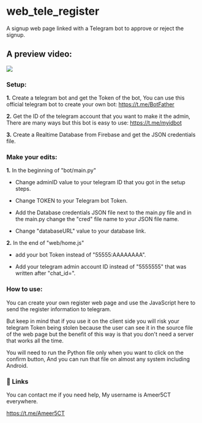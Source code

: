 # web_tele_register

A signup web page linked with a Telegram bot to approve or reject the signup.



## A preview video:

[![](https://img.youtube.com/vi/0m1k5XQCLeE/0.jpg)](https://www.youtube.com/watch?v=0m1k5XQCLeE)


### Setup:

**1.** Create a telegram bot and get the Token of the bot, You can use this official telegram bot to create your own bot: https://t.me/BotFather

**2.** Get the ID of the telegram account that you want to make it the admin, There are many ways but this bot is easy to use: https://t.me/myidbot

**3.** Create a Realtime Database from Firebase and get the JSON credentials file.
### Make your edits:

**1.** In the beginning of "bot/main.py"

- Change adminID value to your telegram ID that you got in the setup steps.

- Change TOKEN to your Telegram bot Token.

- Add the Database credentials JSON file next to the main.py file and in the main.py change the "cred" file name to your JSON file name.

- Change "databaseURL" value to your database link.

**2.** In the end of "web/home.js"

- add your bot Token instead of "55555:AAAAAAAA".

- Add your telegram admin account ID instead of "5555555" that was written after "chat_id=".


### How to use:

You can create your own register web page and use the JavaScript here to send the register information to telegram.

But keep in mind that if you use it on the client side you will risk your telegram Token being stolen because the user can see it in the source file of the web page but the benefit of this way is that you don't need a server that works all the time.

You will need to run the Python file only when you want to click on the confirm button, And you can run that file on almost any system including Android.




### 🔗 Links
You can contact me if you need help, My username is Ameer5CT everywhere.

https://t.me/Ameer5CT
